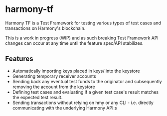 # harmony-tf
Harmony TF is a Test Framework for testing various types of test cases and transactions on Harmony's blockchain.

This is a work in progress (WIP) and as such breaking Test Framework API changes can occur at any time until the feature spec/API stabilizes.

## Features

* Automatically importing keys placed in keys/ into the keystore
* Generating temporary receiver accounts
* Sending back any eventual test funds to the originator and subsequently removing the account from the keystore
* Defining test cases and evaluating if a given test case's result matches the expected test result.
* Sending transactions without relying on hmy or any CLI - i.e. directly communicating with the underlying Harmony API:s
